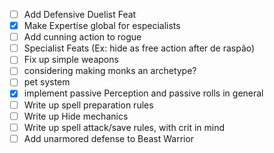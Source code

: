 - [ ] Add Defensive Duelist Feat
- [x] Make Expertise global for especialists
- [ ] Add cunning action to rogue
- [ ] Specialist Feats (Ex: hide as free action after de raspão)
- [ ] Fix up simple weapons
- [ ] considering making monks an archetype?
- [ ] pet system
- [x] implement passive Perception and passive rolls in general
- [ ] Write up spell preparation rules
- [ ] Write up Hide mechanics
- [ ] Write up spell attack/save rules, with crit in mind
- [ ] Add unarmored defense to Beast Warrior
